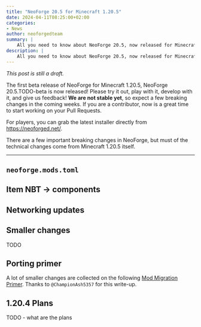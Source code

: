 ```yaml
---
title: "NeoForge 20.5 for Minecraft 1.20.5"
date: 2024-04-11T08:25:00+02:00
categories:
- News
author: neoforgedteam
summary: |
    All you need to know about NeoForge 20.5, now released for Minecraft 1.20.5.
description: |
    All you need to know about NeoForge 20.5, now released for Minecraft 1.20.5.
---
```


_This post is still a draft._ <!-- TODO remove this line -->

The first beta release of NeoForge for Minecraft 1.20.5, NeoForge 20.5.TODO-beta is now released!
Please try it out, play with it, develop with it, and give us feedback!
**We are not stable yet**, so expect a few breaking changes in the coming weeks.
If you are a contributor, now is a great time to start working on your Pull Requests.

For players, you can grab the latest installer directly from https://neoforged.net/.

There are a few important breaking changes in NeoForge,
but must of the technical changes come from Minecraft 1.20.5 itself.

****

## `neoforge.mods.toml`

## Item NBT -> components

## Networking updates

## Smaller changes
TODO

## Porting primer
A lot of smaller changes are collected on the following [Mod Migration Primer](https://gist.github.com/ChampionAsh5357/53b04132e292aa12638d339abfabf955). Thanks to `@ChampionAsh5357` for this write-up.

## 1.20.4 Plans
TODO - what are the plans

